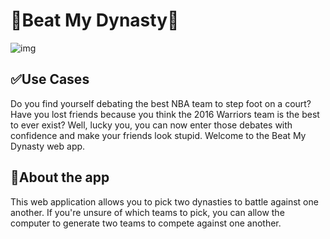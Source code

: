 # &#128081;Beat My Dynasty&#127936;
![img](/Images/results_page.PNG)

## &#9989;Use Cases 
Do you find yourself debating the best NBA team to step foot on a court? Have you lost friends because you think the 2016 Warriors team is the best to ever exist? Well, lucky you, you can now enter those debates with confidence and make your friends look stupid. Welcome to the Beat My Dynasty web app.

## &#128172;About the app
This web application allows you to pick two dynasties to battle against one another. If you're unsure of which teams to pick, you can allow the computer to generate two teams to compete against one another. 
